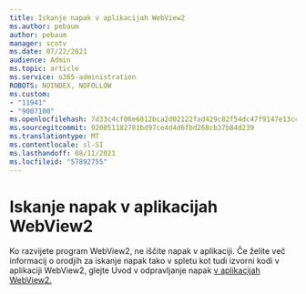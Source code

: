 ```yaml
---
title: Iskanje napak v aplikacijah WebView2
ms.author: pebaum
author: pebaum
manager: scotv
ms.date: 07/22/2021
audience: Admin
ms.topic: article
ms.service: o365-administration
ROBOTS: NOINDEX, NOFOLLOW
ms.custom:
- "11941"
- "9007100"
ms.openlocfilehash: 7d33c4cf06e6812bca2d02122fad429c82f54dc47f9147e13cc57c7b1bff689f
ms.sourcegitcommit: 920051182781bd97ce4d4d6fbd268cb37b84d239
ms.translationtype: MT
ms.contentlocale: sl-SI
ms.lasthandoff: 08/11/2021
ms.locfileid: "57892755"
---
```

# <a name="debug-webview2-apps"></a>Iskanje napak v aplikacijah WebView2

Ko razvijete program WebView2, ne iščite napak v aplikaciji. Če želite več informacij o orodjih za iskanje napak tako v spletu kot tudi izvorni kodi v aplikaciji WebView2, glejte Uvod v odpravljanje napak [v aplikacijah WebView2.](https://docs.microsoft.com/microsoft-edge/webview2/how-to/debug)